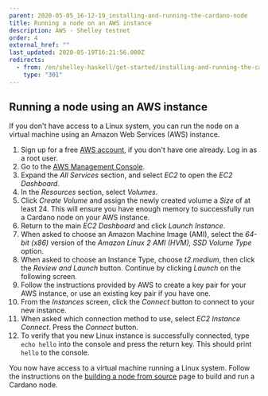 ```yaml
---
parent: 2020-05-05_16-12-19_installing-and-running-the-cardano-node
title: Running a node on an AWS instance
description: AWS - Shelley testnet
order: 4
external_href: ""
last_updated: 2020-05-19T16:21:56.000Z
redirects:
  - from: /en/shelley-haskell/get-started/installing-and-running-the-cardano-node/running-the-node-on-an-aws-instance/
    type: "301"
---
```

## Running a node using an AWS instance
If you don't have access to a Linux system, you can run the node on a virtual machine using an Amazon Web Services (AWS) instance.

1. Sign up for a free [AWS account](https://aws.amazon.com/), if you don't have one already. Log in as a root user.
1. Go to the [AWS Management Console](https://aws.amazon.com/console/).
1. Expand the _All Services_ section, and select _EC2_ to open the _EC2 Dashboard_.
1. In the _Resources_ section, select _Volumes_.
1. Click _Create Volume_ and assign the newly created volume a _Size_ of at least 24. This will ensure you have enough memory to successfully run a Cardano node on your AWS instance.
1. Return to the main _EC2 Dashboard_ and click _Launch Instance_.
1. When asked to choose an Amazon Machine Image (AMI), select the _64-bit (x86)_ version of the _Amazon Linux 2 AMI (HVM), SSD Volume Type_ option.
1. When asked to choose an Instance Type, choose _t2.medium_, then click the _Review and Launch_ button. Continue by clicking _Launch_ on the following screen.
1. Follow the instructions provided by AWS to create a key pair for your AWS instance, or use an existing key pair if you have one.
1. From the _Instances_ screen, click the _Connect_ button to connect to your new instance.
1. When asked which connection method to use, select _EC2 Instance Connect_. Press the _Connect_ button.
1. To verify that you new Linux instance is successfully connected, type `echo hello` into the console and press the return key. This should print `hello` to the console.

You now have access to a virtual machine running a Linux system. Follow the instructions on the [building a node from source](https://developers.cardano.org/en/testnets/cardano/get-started/installing-and-running-the-cardano-node/building-the-node-from-source/) page to build and run a Cardano node.
